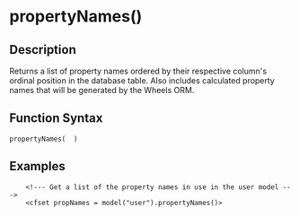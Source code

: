 # propertyNames()

## Description
Returns a list of property names ordered by their respective column's ordinal position in the database table. Also includes calculated property names that will be generated by the Wheels ORM.

## Function Syntax
	propertyNames(  )



## Examples
	
		<!--- Get a list of the property names in use in the user model --->
  		<cfset propNames = model("user").propertyNames()>
